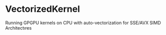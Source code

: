# VectorizedKernel
Running GPGPU kernels on CPU with auto-vectorization for SSE/AVX SIMD Architectıres
